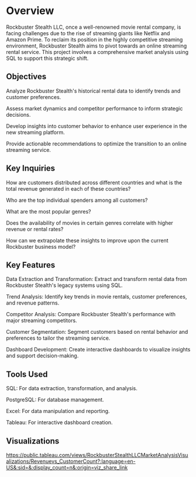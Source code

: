 # Overview
Rockbuster Stealth LLC, once a well-renowned movie rental company, is facing challenges due to the rise of streaming giants like Netflix and Amazon Prime. To reclaim its position in the highly competitive streaming environment, Rockbuster Stealth aims to pivot towards an online streaming rental service. This project involves a comprehensive market analysis using SQL to support this strategic shift.

## Objectives
Analyze Rockbuster Stealth's historical rental data to identify trends and customer preferences.

Assess market dynamics and competitor performance to inform strategic decisions.

Develop insights into customer behavior to enhance user experience in the new streaming platform.

Provide actionable recommendations to optimize the transition to an online streaming service.

## Key Inquiries
How are customers distributed across different countries and what is the total revenue generated in each of these countries?

Who are the top individual spenders among all customers?

What are the most popular genres?

Does the availability of movies in certain genres correlate with higher revenue or rental rates?

How can we extrapolate these insights to improve upon the current Rockbuster business model?

## Key Features
Data Extraction and Transformation: Extract and transform rental data from Rockbuster Stealth's legacy systems using SQL.

Trend Analysis: Identify key trends in movie rentals, customer preferences, and revenue patterns.

Competitor Analysis: Compare Rockbuster Stealth's performance with major streaming competitors.

Customer Segmentation: Segment customers based on rental behavior and preferences to tailor the streaming service.

Dashboard Development: Create interactive dashboards to visualize insights and support decision-making.

## Tools Used
SQL: For data extraction, transformation, and analysis.

PostgreSQL: For database management.

Excel: For data manipulation and reporting.

Tableau: For interactive dashboard creation.

## Visualizations
https://public.tableau.com/views/RockbusterStealthLLCMarketAnalysisVisualizations/Revenuevs_CustomerCount?:language=en-US&:sid=&:display_count=n&:origin=viz_share_link
